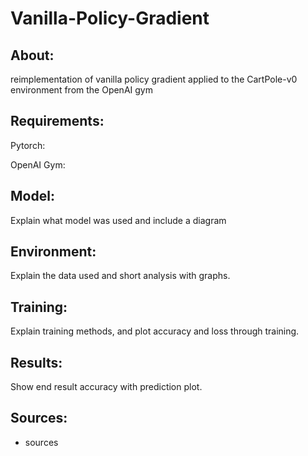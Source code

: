 # Vanilla-Policy-Gradient

## About:
reimplementation of vanilla policy gradient applied to the CartPole-v0 environment from the OpenAI gym<br/>

## Requirements:

Pytorch: <br/>

OpenAI Gym: <br/>

## Model:

Explain what model was used and include a diagram

## Environment:

Explain the data used and short analysis with graphs.

## Training:

Explain training methods, and plot accuracy and loss through training.

## Results:

Show end result accuracy with prediction plot.

## Sources:

* sources
